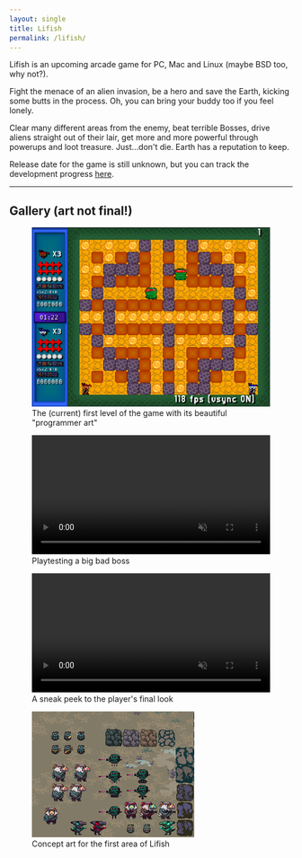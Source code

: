 ```yaml
---
layout: single
title: Lifish
permalink: /lifish/
---
```


Lifish is an upcoming arcade game for PC, Mac and Linux (maybe BSD too, why not?).

Fight the menace of an alien invasion, be a hero and save the Earth, kicking some butts in the process.
Oh, you can bring your buddy too if you feel lonely.

Clear many different areas from the enemy, beat terrible Bosses, drive aliens straight out of their lair,
get more and more powerful through powerups and loot treasure. Just...don't die. Earth has a reputation
to keep.

Release date for the game is still unknown, but you can track the development progress [here](/lifish-status).

<hr>

## Gallery (art not final!) ##
<figure>
  <a href='/assets/img/lifish_screen1.png'>
    <img src='/assets/img/lifish_screen1.png' alt='Lifish level1 programmer art'/>
  </a>
  <figcaption>The (current) first level of the game with its beautiful "programmer art"</figcaption>
</figure>

<figure>
  <a href='/assets/video/rex_atk.webm'>
    <video style='width: 100%' src='/assets/video/rex_atk.webm' alt='Playtesting rex boss' loop muted preload autoplay>
      Your browser does not support HTML5.
    </video>
  </a>
  <figcaption>Playtesting a big bad boss</figcaption>
</figure>

<figure>
  <a href='/assets/video/lifish-p2-zoomed.webm'>
    <video style='width: 100%' src='/assets/video/lifish-p2-zoomed.webm' alt='Lifish Player2 sneak peek' loop muted preload autoplay>
      Your browser does not support HTML5.
    </video>
  </a>
  <figcaption>A sneak peek to the player's final look</figcaption>
</figure>

<figure>
  <a style='width:100%' href='/assets/img/lifish-concept.png'>
    <img src='/assets/img/lifish-concept.png' alt='Lifish Concept Art'/>
  </a>
  <figcaption>Concept art for the first area of Lifish</figcaption>
</figure>
